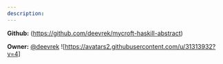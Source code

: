 ```yaml
---
description: 
---
```



**Github:** (https://github.com/deevrek/mycroft-haskill-abstract)

**Owner:** [@deevrek](https://github.com/deevrek) ![https://avatars2.githubusercontent.com/u/31313932?v=4]

